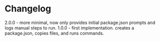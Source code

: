 # Changelog

2.0.0 - more minimal, now only provides initial package.json prompts and logs manual steps to run.
1.0.0 - first implementation. creates a package.json, copies files, and runs commands.
